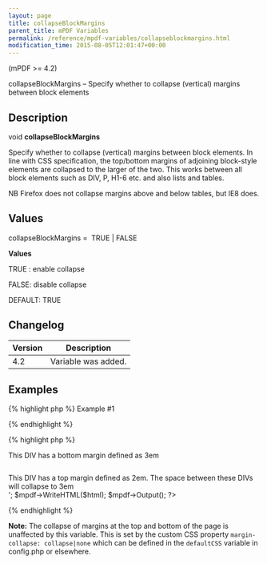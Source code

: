 ```yaml
---
layout: page
title: collapseBlockMargins
parent_title: mPDF Variables
permalink: /reference/mpdf-variables/collapseblockmargins.html
modification_time: 2015-08-05T12:01:47+00:00
---
```




<p>(mPDF &gt;= 4.2)</p>
<p>collapseBlockMargins – Specify whether to collapse (vertical) margins between block elements</p>
<h2>Description</h2>
<p class="manual_block">void <b>collapseBlockMargins</b></p>
<p>Specify whether to collapse (vertical) margins between block elements. In line with CSS specification, the top/bottom margins of adjoining block-style elements are collapsed to the larger of the two. This works between all block elements such as DIV, P, H1-6 etc. and also lists and tables.</p>
<p>NB Firefox does not collapse margins above and below tables, but IE8 does.</p>
<h2>Values</h2>
<p class="manual_param_dt"><span class="parameter">collapseBlockMargins</span> =&nbsp; <span class="smallblock">TRUE </span>| <span class="smallblock">FALSE</span></p>
<p class="manual_param_dd"><b>Values</b>

<span class="smallblock">TRUE </span>: enable collapse

<span class="smallblock">FALSE</span>: disable collapse

<span class="smallblock">DEFAULT</span>: <span class="smallblock">TRUE</span></p>
<h2>Changelog</h2>
<table class="table"> <thead>
<tr> <th>Version</th><th>Description</th> </tr>
</thead> <tbody>
<tr>
<td>4.2</td>
<td>Variable was added.</td>
</tr>
</tbody> </table>
<h2>Examples</h2>

{% highlight php %}
Example #1

{% endhighlight %}

{% highlight php %}
<?php

<?php

include("../mpdf.php");

$mpdf=new mPDF();

$html = '

<div style="margin-bottom: 3em;">This DIV has a bottom margin defined as 3em</div>

<div style="margin-top: 2em;">This DIV has a top margin defined as 2em. The space between these DIVs will collapse to 3em</div>';

$mpdf->WriteHTML($html);

$mpdf->Output();

?>
{% endhighlight %}

<div class="alert alert-info" role="alert"><strong>Note:</strong> The collapse of margins at the top and bottom of the page is unaffected by this variable. This is set by the custom CSS property <code>margin-collapse: collapse|none</code> which can be defined in the <code>defaultCSS</code> variable in <span class="filename">config.php</span> or elsewhere.</div>
<p>&nbsp;</p>
